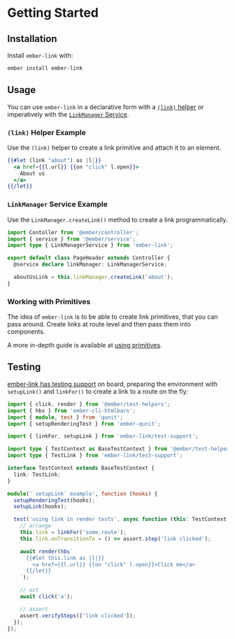 # Getting Started

## Installation

Install `ember-link` with:

```sh
ember install ember-link
```

## Usage

You can use `ember-link` in a declarative form with a [`(link)`
helper](helper.md) or imperatively with the [`LinkManager`
Service](./service.md).

### `(link)` Helper Example

Use the `(link)` helper to create a link primitive and attach it to an element.

```hbs
{{#let (link "about") as |l|}}
  <a href={{l.url}} {{on "click" l.open}}>
    About us
  </a>
{{/let}}
```

### `LinkManager` Service Example

Use the `LinkManager.createLink()` method to create a link programmatically.

```ts
import Contoller from '@ember/controller';
import { service } from '@ember/service';
import type { LinkManagerService } from 'ember-link';

export default class PageHeader extends Controller {
  @service declare linkManager: LinkManagerService;

  aboutUsLink = this.linkManager.createLink('about');
}
```

### Working with Primitives

The idea of `ember-link` is to be able to create link primitives, that you can
pass around. Create links at route level and then pass them into components.

A more in-depth guide is available at [using primitives](./using-primitives.md).

## Testing

[ember-link has testing support](./testing.md) on board, preparing the environment with
`setupLink()` and `linkFor()` to create a link to a route on the fly:

```ts
import { click, render } from '@ember/test-helpers';
import { hbs } from 'ember-cli-htmlbars';
import { module, test } from 'qunit';
import { setupRenderingTest } from 'ember-qunit';

import { linkFor, setupLink } from 'ember-link/test-support';

import type { TestContext as BaseTestContext } from '@ember/test-helpers';
import type { TestLink } from 'ember-link/test-support';

interface TestContext extends BaseTestContext {
  link: TestLink;
}

module('`setupLink` example', function (hooks) {
  setupRenderingTest(hooks);
  setupLink(hooks);

  test('using link in render tests', async function (this: TestContext, assert) {
    // arrange
    this.link = linkFor('some.route');
    this.link.onTransitionTo = () => assert.step('link clicked');

    await render(hbs`
      {{#let this.link as |l|}}
        <a href={{l.url}} {{on "click" l.open}}>Click me</a>
      {{/let}}
    `);

    // act
    await click('a');

    // assert
    assert.verifySteps(['link clicked']);
  });
});
```
